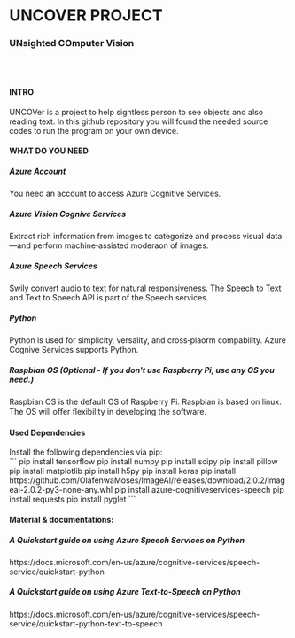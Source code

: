<h1>UNCOVER PROJECT</h1>
<h3>UNsighted COmputer Vision</h3>
<br/>
<br/>
<h4>INTRO</h4>

UNCOVer is a project to help sightless person to see objects and also reading text. In this github repository you will found the needed source codes to run the program on your own device.

<h4>WHAT DO YOU NEED</h4>

  <h5>Azure Account</h5>
  You need an account to access Azure Cognitive Services.

  <h5>Azure Vision Cognive Services</h5>
  Extract rich information from images to categorize and process visual data—and perform machine‑assisted moderaon of images.

  <h5>Azure Speech Services</h5>
  Swily convert audio to text for natural responsiveness. The Speech to Text and Text to Speech API is part of the Speech services.

  <h5>Python</h5>
  Python is used for simplicity, versality, and cross‑plaorm compability. Azure Cognive Services supports Python.

  <h5>Raspbian OS (Optional - If you don't use Raspberry Pi, use any OS you need.)</h5>
  Raspbian OS is the default OS of Raspberry Pi. Raspbian is based on linux. The OS will oﬀer ﬂexibility in developing the software.

<h4>Used Dependencies</h4>
Install the following dependencies via pip:
  <br/>
  ```
     pip install tensorflow
     pip install numpy
     pip install scipy
     pip install pillow
     pip install matplotlib
     pip install h5py
     pip install keras
     pip install https://github.com/OlafenwaMoses/ImageAI/releases/download/2.0.2/imageai-2.0.2-py3-none-any.whl
     pip install azure-cognitiveservices-speech
     pip install requests
     pip install pyglet
  ```

<h4>Material & documentations:</h4>
  <h5>A Quickstart guide on using Azure Speech Services on Python</h5>
  https://docs.microsoft.com/en-us/azure/cognitive-services/speech-service/quickstart-python
  <br/>
  <h5>A Quickstart guide on using Azure Text-to-Speech on Python</h5>
  https://docs.microsoft.com/en-us/azure/cognitive-services/speech-service/quickstart-python-text-to-speech
  <br/>
